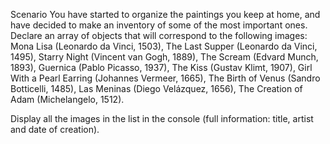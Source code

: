 Scenario
You have started to organize the paintings you keep at home, and have decided to make an inventory of some of the most important ones. Declare an array of objects that will correspond to the following images: Mona Lisa (Leonardo da Vinci, 1503), The Last Supper (Leonardo da Vinci, 1495), Starry Night (Vincent van Gogh, 1889), The Scream (Edvard Munch, 1893), Guernica (Pablo Picasso, 1937), The Kiss (Gustav Klimt, 1907), Girl With a Pearl Earring (Johannes Vermeer, 1665), The Birth of Venus (Sandro Botticelli, 1485), Las Meninas (Diego Velázquez, 1656), The Creation of Adam (Michelangelo, 1512).

Display all the images in the list in the console (full information: title, artist and date of creation).